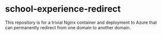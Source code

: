 # school-experience-redirect

This repository is for a trivial Nginx container and deployment to Azure that can permanently 
redirect from one domain to another domain.


